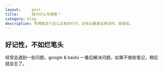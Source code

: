 ```yaml
---
layout:     post
title:      我为什么写博客？
category: blog
description: 写博客这个这么古老的行为，还有必要拿出来说吗，我看有。
---
```


## 好记性，不如烂笔头

  经常会遇到一些问题，google & baidu 一番后解决问题，如果不做些笔记，稍后就会忘了。